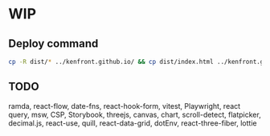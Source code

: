 # WIP

## Deploy command

```bash
cp -R dist/* ../kenfront.github.io/ && cp dist/index.html ../kenfront.github.io/404.html
```

## TODO
ramda, react-flow, date-fns, react-hook-form, vitest, Playwright, react query, msw, CSP, Storybook,
threejs, canvas, chart, scroll-detect, flatpicker, decimal.js, react-use, quill, react-data-grid, dotEnv, react-three-fiber, lottie
